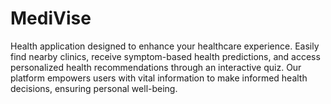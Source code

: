 # MediVise
Health application designed to enhance your healthcare experience. Easily find nearby clinics, receive symptom-based health predictions, and access personalized health recommendations through an interactive quiz.  Our platform empowers users with vital information to make informed health decisions, ensuring personal well-being.
